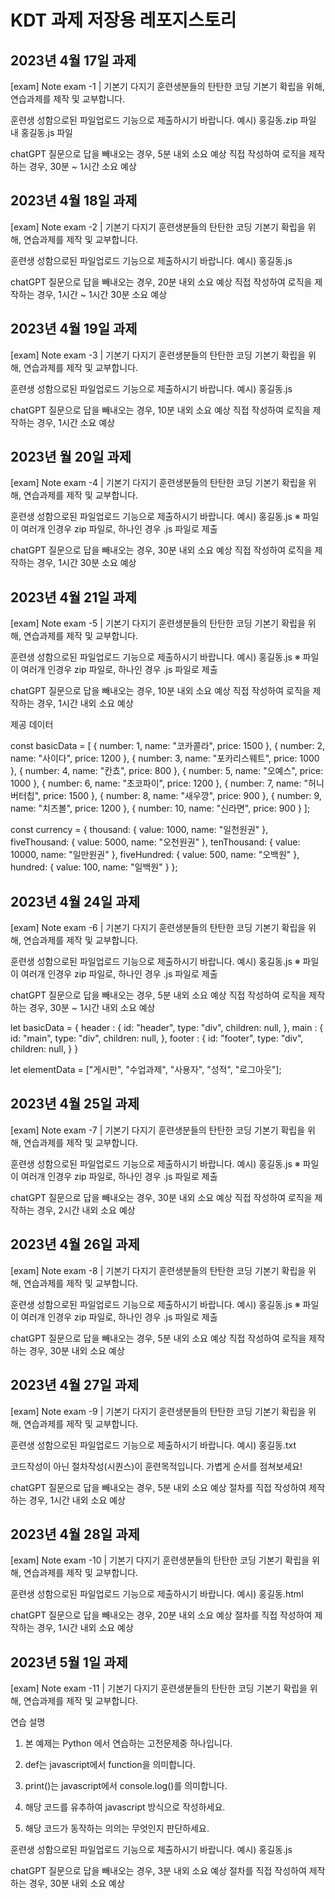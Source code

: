 # KDT 과제 저장용 레포지스토리
## 2023년 4월 17일 과제
[exam] Note exam -1 | 기본기 다지기
훈련생분들의 탄탄한 코딩 기본기 확립을 위해, 연습과제를 제작 및 교부합니다.

훈련생 성함으로된 파일업로드 기능으로 제출하시기 바랍니다.
예시) 홍길동.zip 파일 내 홍길동.js 파일

chatGPT 질문으로 답을 빼내오는 경우,  5분 내외 소요 예상
직접 작성하여 로직을 제작하는 경우, 30분 ~ 1시간 소요 예상
## 2023년 4월 18일 과제
[exam] Note exam -2 | 기본기 다지기
훈련생분들의 탄탄한 코딩 기본기 확립을 위해, 연습과제를 제작 및 교부합니다.

훈련생 성함으로된 파일업로드 기능으로 제출하시기 바랍니다.
예시) 홍길동.js

chatGPT 질문으로 답을 빼내오는 경우,  20분 내외 소요 예상
직접 작성하여 로직을 제작하는 경우, 1시간 ~ 1시간 30분 소요 예상
## 2023년 4월 19일 과제
[exam] Note exam -3 | 기본기 다지기
훈련생분들의 탄탄한 코딩 기본기 확립을 위해, 연습과제를 제작 및 교부합니다.

훈련생 성함으로된 파일업로드 기능으로 제출하시기 바랍니다.
예시) 홍길동.js

chatGPT 질문으로 답을 빼내오는 경우,  10분 내외 소요 예상
직접 작성하여 로직을 제작하는 경우, 1시간 소요 예상
## 2023년 월 20일 과제
[exam] Note exam -4 | 기본기 다지기
훈련생분들의 탄탄한 코딩 기본기 확립을 위해, 연습과제를 제작 및 교부합니다.

훈련생 성함으로된 파일업로드 기능으로 제출하시기 바랍니다.
예시) 홍길동.js 
※ 파일이 여러개 인경우 zip 파일로, 하나인 경우 .js 파일로 제출

chatGPT 질문으로 답을 빼내오는 경우,  30분 내외 소요 예상
직접 작성하여 로직을 제작하는 경우, 1시간 30분 소요 예상
## 2023년 4월 21일 과제
[exam] Note exam -5 | 기본기 다지기
훈련생분들의 탄탄한 코딩 기본기 확립을 위해, 연습과제를 제작 및 교부합니다.

훈련생 성함으로된 파일업로드 기능으로 제출하시기 바랍니다.
예시) 홍길동.js 
※ 파일이 여러개 인경우 zip 파일로, 하나인 경우 .js 파일로 제출

chatGPT 질문으로 답을 빼내오는 경우,  10분 내외 소요 예상
직접 작성하여 로직을 제작하는 경우, 1시간 내외 소요 예상


제공 데이터


const basicData = [
  { number: 1, name: "코카콜라", price: 1500 },
  { number: 2, name: "사이다", price: 1200 },
  { number: 3, name: "포카리스웨트", price: 1000 },
  { number: 4, name: "칸쵸", price: 800 },
  { number: 5, name: "오예스", price: 1000 },
  { number: 6, name: "초코파이", price: 1200 },
  { number: 7, name: "허니버터칩", price: 1500 },
  { number: 8, name: "새우깡", price: 900 },
  { number: 9, name: "치즈볼", price: 1200 },
  { number: 10, name: "신라면", price: 900 }
];

const currency = {
  thousand: { value: 1000, name: "일천원권" },
  fiveThousand: { value: 5000, name: "오천원권" },
  tenThousand: { value: 10000, name: "일만원권" },
  fiveHundred: { value: 500, name: "오백원" },
  hundred: { value: 100, name: "일백원" }
};

## 2023년 4월 24일 과제
[exam] Note exam -6 | 기본기 다지기
훈련생분들의 탄탄한 코딩 기본기 확립을 위해, 연습과제를 제작 및 교부합니다.

훈련생 성함으로된 파일업로드 기능으로 제출하시기 바랍니다.
예시) 홍길동.js 
※ 파일이 여러개 인경우 zip 파일로, 하나인 경우 .js 파일로 제출

chatGPT 질문으로 답을 빼내오는 경우,  5분 내외 소요 예상
직접 작성하여 로직을 제작하는 경우, 30분 ~ 1시간 내외 소요 예상


let basicData = {
  header : {
    id: "header",
    type: "div",
    children: null,
  },
  main : {
    id: "main",
    type: "div",
    children: null,
  },
  footer : {
    id: "footer",
    type: "div",
    children: null,
  }
}

let elementData = ["게시판", "수업과제", "사용자", "성적", "로그아웃"];
## 2023년 4월 25일 과제
[exam] Note exam -7 | 기본기 다지기
훈련생분들의 탄탄한 코딩 기본기 확립을 위해, 연습과제를 제작 및 교부합니다.

훈련생 성함으로된 파일업로드 기능으로 제출하시기 바랍니다.
예시) 홍길동.js 
※ 파일이 여러개 인경우 zip 파일로, 하나인 경우 .js 파일로 제출

chatGPT 질문으로 답을 빼내오는 경우,  30분 내외 소요 예상
직접 작성하여 로직을 제작하는 경우, 2시간 내외 소요 예상
## 2023년 4월 26일 과제
[exam] Note exam -8 | 기본기 다지기
훈련생분들의 탄탄한 코딩 기본기 확립을 위해, 연습과제를 제작 및 교부합니다.

훈련생 성함으로된 파일업로드 기능으로 제출하시기 바랍니다.
예시) 홍길동.js 
※ 파일이 여러개 인경우 zip 파일로, 하나인 경우 .js 파일로 제출

chatGPT 질문으로 답을 빼내오는 경우,  5분 내외 소요 예상
직접 작성하여 로직을 제작하는 경우, 30분 내외 소요 예상
## 2023년 4월 27일 과제
[exam] Note exam -9 | 기본기 다지기
훈련생분들의 탄탄한 코딩 기본기 확립을 위해, 연습과제를 제작 및 교부합니다.

훈련생 성함으로된 파일업로드 기능으로 제출하시기 바랍니다.
예시) 홍길동.txt


코드작성이 아닌 절차작성(시퀀스)이 훈련목적입니다. 가볍게 순서를 점쳐보세요!

chatGPT 질문으로 답을 빼내오는 경우,  5분 내외 소요 예상
절차를 직접 작성하여 제작하는 경우, 1시간 내외 소요 예상
## 2023년 4월 28일 과제
[exam] Note exam -10 | 기본기 다지기
훈련생분들의 탄탄한 코딩 기본기 확립을 위해, 연습과제를 제작 및 교부합니다.

훈련생 성함으로된 파일업로드 기능으로 제출하시기 바랍니다.
예시) 홍길동.html

chatGPT 질문으로 답을 빼내오는 경우,  20분 내외 소요 예상
절차를 직접 작성하여 제작하는 경우, 1시간 내외 소요 예상
## 2023년 5월 1일 과제
[exam] Note exam -11 | 기본기 다지기
훈련생분들의 탄탄한 코딩 기본기 확립을 위해, 연습과제를 제작 및 교부합니다.

연습 설명
1. 본 예제는 Python 에서 연습하는 고전문제중 하나입니다.
2. def는 javascript에서 function을 의미합니다.
3. print()는 javascript에서 console.log()를 의미합니다.

4. 해당 코드를 유추하여 javascript 방식으로 작성하세요.
5. 해당 코드가 동작하는 의의는 무엇인지 판단하세요.

훈련생 성함으로된 파일업로드 기능으로 제출하시기 바랍니다.
예시) 홍길동.js

chatGPT 질문으로 답을 빼내오는 경우,  3분 내외 소요 예상
절차를 직접 작성하여 제작하는 경우, 30분 내외 소요 예상